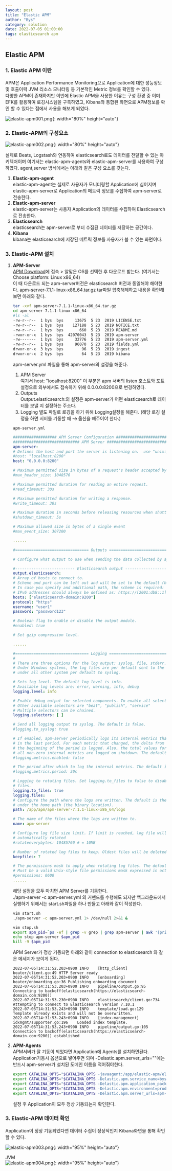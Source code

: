 ```yaml
---
layout: post
title: "Elastic APM"
author: "Bys"
category: solution
date: 2022-07-05 01:00:00
tags: elasticsearch apm
---
```


## Elastic APM

### 1. Elastic APM 이란  
APM은 Application Performance Monitoring으로 Application에 대한 성능정보 및 호출이력 JVM 리소스 모니터링 등 기본적인 Metric 정보를 확인할 수 있다.  
다양한 APM이 존재하지만 이번에 Elastic APM을 사용한 이유는 구성 환경 중 이미 EFK를 활용하여 로깅시스템을 구축하였고, Kibana와 통합된 화면으로 APM정보를 확인 할 수 있다는 점에서 사용을 해보게 되었다. 

![elastic-apm001.png](/assets/it/solution/elastic-apm/elastic-apm001.png){: width="80%" height="auto"}  

### 2. Elastic-APM의 구성요소  

![elastic-apm002.png](/assets/it/solution/elastic-apm/elastic-apm002.png){: width="80%" height="auto"}  

실제로 Beats, Logstash와 연동하여 elasticsearch로도 데이터를 전달할 수 있는 아키텍처이며 여기서는 elastic-apm-agents와 elastic-apm-server를 사용하여 구성하였다. 
agent,server 방식에서는 아래와 같은 구성 요소를 갖는다. 

1. **Elastic-apm-agent**  
   elastic-apm-agent는 실제로 사용자가 모니터링할 Application에 심어지며 elastic-apm-server로 Application의 메트릭 정보를 수집하여 apm-server로 전송한다.  
2. **Elastic-apm-server**  
   elastic-apm-server는 사용자 Application의 데이터를 수집하여 Elasticsearch로 전송한다.  
3. **Elasticsearch**  
   elasticsearch는 apm-server로 부터 수집된 데이터를 저장하는 공간이다.  
4. **Kibana**  
   kibana는 elasticsearch에 저장된 메트릭 정보를 사용자가 볼 수 있는 화면이다.  

### 3. Elastic-APM 설치  

1. **APM-Server**  
   [APM Download](https://www.elastic.co/kr/downloads/apm)에 접속 > 알맞은 OS를 선택한 후 다운로드 받는다. (여기서는 Choose platform: Linux x86_64)  
   이 때 다운로드 되는 apm-server버전은 elasticsearch 버전과 동일해야 해야한다. apm-server-7.1.1-linux-x86_64.tar.gz
   tar파일 압축해제하고 내용을 확인해보면 아래와 같다.  
   ```bash
   tar -xvf apm-server-7.1.1-linux-x86_64.tar.gz
   cd apm-server-7.1.1-linux-x86_64
   #ls -al
   -rw-r--r--  1 bys  bys     13675  5 23  2019 LICENSE.txt
   -rw-r--r--  1 bys  bys    127188  5 23  2019 NOTICE.txt
   -rw-r--r--  1 bys  bys       660  5 23  2019 README.md
   -rwxr-xr-x  1 bys  bys  42070043  5 23  2019 apm-server
   -rw-------  1 bys  bys     32776  5 23  2019 apm-server.yml
   -rw-r--r--  1 bys  bys     96070  5 23  2019 fields.yml
   drwxr-xr-x  3 bys  bys        96  5 23  2019 ingest
   drwxr-xr-x  2 bys  bys        64  5 23  2019 kibana
   ```

   apm-server.yml 파일을 통해 apm-server의 설정을 해준다.  
   1) APM Server  
   여기서 host: "localhost:8200" 이 부분은 apm 서버의 listen 호스트와 포트 설정으로 외부에서도 접속하기 위해 0.0.0.0:8200으로 변경하였다.  
   2) Outputs  
   Output.elasticsearch:의 설정은 apm-server가 어떤 elasticsearch로 데이터를 보낼 지 설정하는 주소다.  
   3) Logging
   별도 파일로 로깅을 하기 위해 Logging설정을 해준다. (해당 로깅 설정을 하면 서버를 기동할 때 -e 옵션을 빼주어야 한다.)  

   `apm-server.yml`
   ```yaml
   ################### APM Server Configuration #########################
   ############################# APM Server ######################################
   apm-server:
   # Defines the host and port the server is listening on.  use "unix:/path/to.sock" to listen on a unix domain socket.
   #host: "localhost:8200"
   host: "0.0.0.0:8200"

   # Maximum permitted size in bytes of a request's header accepted by the server to be processed.
   #max_header_size: 1048576

   # Maximum permitted duration for reading an entire request.
   #read_timeout: 30s

   # Maximum permitted duration for writing a response.
   #write_timeout: 30s

   # Maximum duration in seconds before releasing resources when shutting down the server.
   #shutdown_timeout: 5s

   # Maximum allowed size in bytes of a single event
   #max_event_size: 307200
   
   ......

   #================================ Outputs =====================================

   # Configure what output to use when sending the data collected by apm-server.

   #-------------------------- Elasticsearch output ------------------------------
   output.elasticsearch:
   # Array of hosts to connect to.
   # Scheme and port can be left out and will be set to the default (http and 9200)
   # In case you specify and additional path, the scheme is required: http://localhost:9200/path
   # IPv6 addresses should always be defined as: https://[2001:db8::1]:9200
   hosts: ["elasticsearch-domain:9200"]
   protocol: "https"
   username: "user1"
   password: "password123"

   # Boolean flag to enable or disable the output module.
   #enabled: true

   # Set gzip compression level.

   ......

   #================================ Logging ======================================
   #
   # There are three options for the log output: syslog, file, stderr.
   # Under Windows systems, the log files are per default sent to the file output,
   # under all other system per default to syslog.

   # Sets log level. The default log level is info.
   # Available log levels are: error, warning, info, debug
   logging.level: info

   # Enable debug output for selected components. To enable all selectors use ["*"]
   # Other available selectors are "beat", "publish", "service"
   # Multiple selectors can be chained.
   logging.selectors: [ ]

   # Send all logging output to syslog. The default is false.
   #logging.to_syslog: true

   # If enabled, apm-server periodically logs its internal metrics that have changed
   # in the last period. For each metric that changed, the delta from the value at
   # the beginning of the period is logged. Also, the total values for
   # all non-zero internal metrics are logged on shutdown. The default is true.
   #logging.metrics.enabled: false

   # The period after which to log the internal metrics. The default is 30s.
   #logging.metrics.period: 30s

   # Logging to rotating files. Set logging.to_files to false to disable logging to
   # files.
   logging.to_files: true
   logging.files:
   # Configure the path where the logs are written. The default is the logs directory
   # under the home path (the binary location).
   path: /app/apm/apm-server-7.1.1-linux-x86_64/logs

   # The name of the files where the logs are written to.
   name: apm-server

   # Configure log file size limit. If limit is reached, log file will be
   # automatically rotated
   #rotateeverybytes: 10485760 # = 10MB

   # Number of rotated log files to keep. Oldest files will be deleted first.
   keepfiles: 7

   # The permissions mask to apply when rotating log files. The default value is 0600.
   # Must be a valid Unix-style file permissions mask expressed in octal notation.
   #permissions: 0600
   ......
   ```
   
   해당 설정을 모두 마치면 APM Server를 기동한다.  
   ./apm-server -c apm-server.yml 의 커맨드를 수행해도 되지만 백그라운드에서 실행하기 위해서는 start.sh파일을 하나 만들고 아래와 같이 작성한다.  
   ```bash
   vim start.sh
   ./apm-server -c apm-server.yml 1> /dev/null 2>&1 &

   vim stop.sh
   export apm_pid=`ps -ef | grep -v grep | grep apm-server | awk '{print $2}'`
   echo stop apm-server $apm_pid
   kill -9 $apm_pid
   ```

   APM Server가 정상 기동되면 아래와 같이 connection to elasticsearch 와 같은 메세지가 보이게 된다.  
   ```log
   2022-07-05T14:31:52.203+0900	INFO	[http_client]	beater/client.go:49	HTTP Server ready
   2022-07-05T14:31:52.203+0900	INFO	[onboarding]	beater/onboarding.go:36	Publishing onboarding document
   2022-07-05T14:31:53.203+0900	INFO	pipeline/output.go:95	Connecting to backoff(elasticsearch(https://elasticsearch-domain.com:9200))
   2022-07-05T14:31:53.230+0900	INFO	elasticsearch/client.go:734	Attempting to connect to Elasticsearch version 7.10.1
   2022-07-05T14:31:53.243+0900	INFO	template/load.go:129	Template already exists and will not be overwritten.
   2022-07-05T14:31:53.243+0900	INFO	[index-management]	idxmgmt/supporter.go:196	Loaded index template.
   2022-07-05T14:31:53.243+0900	INFO	pipeline/output.go:105	Connection to backoff(elasticsearch(https://elasticsearch-domain.com:9200)) established
   ```

2. **APM-Agents**  
   APM서버가 잘 기동이 되었다면 Application에 Agents를 설치하면된다.  
   Application기동시 옵션으로 넣어주면 되며 -Delastic.apm.server_urls=""에는 반드시 apm-server가 설치된 도메인 이름을 적어줘야한다.  
   ```bash
   export CATALINA_OPTS="$CATALINA_OPTS -javaagent:/app/elastic-apm/elastic-apm-agent-1.32.0.jar"
   export CATALINA_OPTS="$CATALINA_OPTS -Delastic.apm.service_name=bys-service"
   export CATALINA_OPTS="$CATALINA_OPTS -Delastic.apm.application_packages=com.bys"
   export CATALINA_OPTS="$CATALINA_OPTS -Delastic.apm.environment=prod"
   export CATALINA_OPTS="$CATALINA_OPTS -Delastic.apm.server_urls=apm-server.test.com:8200"
   ```
   설정 후 Application이 모두 정상 기동되는지 확인한다.  

### 3. Elastic-APM 데이터 확인  
   Application이 정상 기동되었다면 데이터 수집이 정상적인지 Kibana화면을 통해 확인할 수 있다.  

   ![elastic-apm003.png](/assets/it/solution/elastic-apm/elastic-apm003.png){: width="95%" height="auto"}  

   JVM  
   ![elastic-apm004.png](/assets/it/solution/elastic-apm/elastic-apm004.png){: width="95%" height="auto"}  
